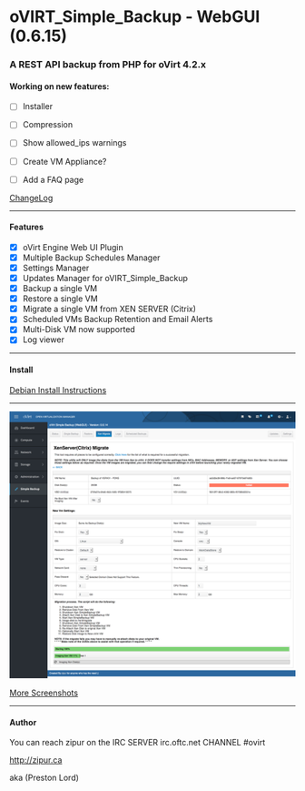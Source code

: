 # oVIRT_Simple_Backup - WebGUI (0.6.15)

### A REST API backup from PHP for oVirt 4.2.x

#### Working on new features:
 - [ ] Installer
 - [ ] Compression
 - [ ] Show allowed_ips warnings
 - [ ] Create VM Appliance?
 - [ ] Add a FAQ page
   
      
[ChangeLog](https://github.com/zipurman/oVIRT_Simple_Backup/blob/master/ChangeLog.md)

---

#### Features

 - [x] oVirt Engine Web UI Plugin
 - [x] Multiple Backup Schedules Manager
 - [x] Settings Manager
 - [x] Updates Manager for oVIRT_Simple_Backup
 - [x] Backup a single VM
 - [x] Restore a single VM
 - [x] Migrate a single VM from XEN SERVER (Citrix)
 - [x] Scheduled VMs Backup Retention and Email Alerts
 - [x] Multi-Disk VM now supported
 - [x] Log viewer

---

#### Install

[Debian Install Instructions](https://github.com/zipurman/oVIRT_Simple_Backup/blob/master/docs/install_debian.md)

---
 
![ ](screenshots/SS.0.6.14.00.png?raw=true)

[More Screenshots](https://github.com/zipurman/oVIRT_Simple_Backup/tree/master/screenshots)

---

#### Author

You can reach zipur on the IRC SERVER irc.oftc.net CHANNEL #ovirt

http://zipur.ca

aka (Preston Lord)

